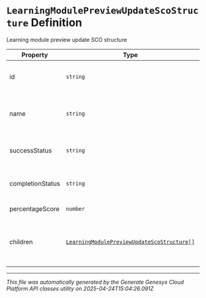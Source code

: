 # `LearningModulePreviewUpdateScoStructure` Definition

Learning module preview update SCO structure

| Property | Type | Required | Description |
|----------|------|----------|-------------|
| id | `string` | No | The id of this SCO in the course manifest |
| name | `string` | No | The name of this SCO in the course manifest |
| successStatus | `string` | No | The success status of this SCO |
| completionStatus | `string` | No | The completion status of this SCO |
| percentageScore | `number` | No | Percentage Score |
| children | [`LearningModulePreviewUpdateScoStructure[]`](learningmodulepreviewupdatescostructure-definition.md) | No | Child items belonging to this SCO in the course manifest |

---

*This file was automatically generated by the Generate Genesys Cloud Platform API classes utility on 2025-04-24T15:04:26.091Z*